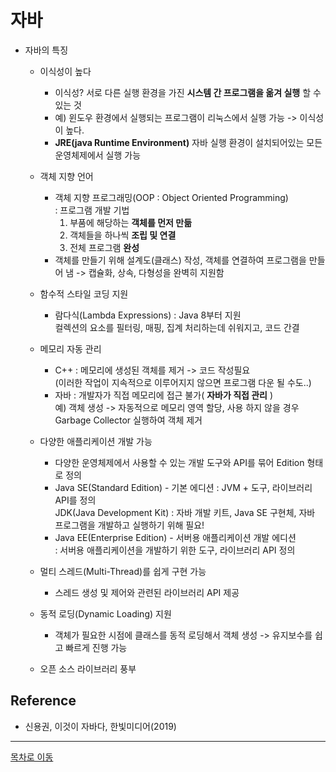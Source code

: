 # 자바
  - 자바의 특징
    * 이식성이 높다
      + 이식성? 서로 다른 실행 환경을 가진 **시스템 간 프로그램을 옮겨 실행** 할 수 있는 것
      + 예) 윈도우 환경에서 실행되는 프로그램이 리눅스에서 실행 가능 -> 이식성이 높다.
      + **JRE(java Runtime Environment)** 자바 실행 환경이 설치되어있는 모든 운영체제에서 실행 가능  
    
    * 객체 지향 언어
      + 객체 지향 프로그래밍(OOP : Object Oriented Programming)  
        : 프로그램 개발 기법  
        1. 부품에 해당하는 **객체를 먼저 만듦**  
        2. 객체들을 하나씩 **조립 및 연결**  
        3. 전체 프로그램 **완성**  
      + 객체를 만들기 위해 설계도(클래스) 작성, 객체를 연결하여 프로그램을 만들어 냄 
        -> 캡슐화, 상속, 다형성을 완벽히 지원함  
    
    * 함수적 스타일 코딩 지원
      + 람다식(Lambda Expressions) : Java 8부터 지원  
        컬렉션의 요소를 필터링, 매핑, 집계 처리하는데 쉬워지고, 코드 간결  
    
    * 메모리 자동 관리
      + C++ : 메모리에 생성된 객체를 제거 -> 코드 작성필요  
        (이러한 작업이 지속적으로 이루어지지 않으면 프로그램 다운 될 수도..)
      + 자바 : 개발자가 직접 메모리에 접근 불가( **자바가 직접 관리** )  
        예) 객체 생성 -> 자동적으로 메모리 영역 할당, 사용 하지 않을 경우 Garbage Collector 실행하여 객체 제거  
        
    * 다양한 애플리케이션 개발 가능
      + 다양한 운영체제에서 사용할 수 있는 개발 도구와 API를 묶어 Edition 형태로 정의
      + Java SE(Standard Edition) - 기본 에디션 : JVM + 도구, 라이브러리 API를 정의   
        JDK(Java Development Kit) : 자바 개발 키트, Java SE 구현체, 자바 프로그램을 개발하고 실행하기 위해 필요!
      + Java EE(Enterprise Edition) - 서버용 애플리케이션 개발 에디션   
        : 서버용 애플리케이션을 개발하기 위한 도구, 라이브러리 API 정의  
      
    * 멀티 스레드(Multi-Thread)를 쉽게 구현 가능
      + 스레드 생성 및 제어와 관련된 라이브러리 API 제공  
      
    * 동적 로딩(Dynamic Loading) 지원
      + 객체가 필요한 시점에 클래스를 동적 로딩해서 객체 생성 -> 유지보수를 쉽고 빠르게 진행 가능  
      
    * 오픈 소스 라이브러리 풍부   

## Reference   
  - 신용권, 이것이 자바다, 한빛미디어(2019)  
***
[목차로 이동](https://github.com/youngho-j/TIL/blob/main/Java/README.md "Go README.md")
